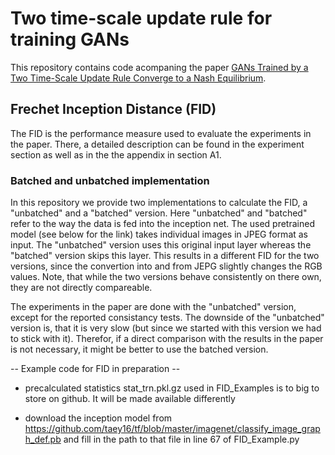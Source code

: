 # Two time-scale update rule for training GANs

This repository contains code acompaning the paper [GANs Trained by a Two Time-Scale Update Rule
Converge to a Nash Equilibrium](https://arxiv.org/abs/1706.08500).

## Frechet Inception Distance (FID)
The FID is the performance measure used to evaluate the experiments in the paper. There, a detailed description can be found 
in the experiment section as well as in the the appendix in section A1. 

### Batched and unbatched implementation
In this repository we provide two implementations to calculate the FID, a "unbatched" and a "batched" version. Here "unbatched" 
and "batched" refer to the way the data is fed into the inception net. The used pretrained model (see below for the link) takes 
individual images in JPEG format as input. The "unbatched" version uses this original input layer whereas the "batched" version
skips this layer. This results in a different FID for the two versions, since the convertion into and from JEPG slightly
changes the RGB values. Note, that while the two versions behave consistently on there own, they are not directly compareable.

The experiments in the paper are done with the "unbatched" version, except for the reported consistancy tests. 
The downside of the "unbatched" version is, that it is very slow (but since we started with this version we had to stick 
with it).  Therefor, if a direct comparison with the results in the paper is not necessary, it might be better to use the
batched version.

-- Example code for FID in preparation --

- precalculated statistics stat_trn.pkl.gz used in FID_Examples is to big to store on github. It will be made available differently 

- download the inception model from https://github.com/taey16/tf/blob/master/imagenet/classify_image_graph_def.pb and fill in the path to that file in line 67 of FID_Example.py
